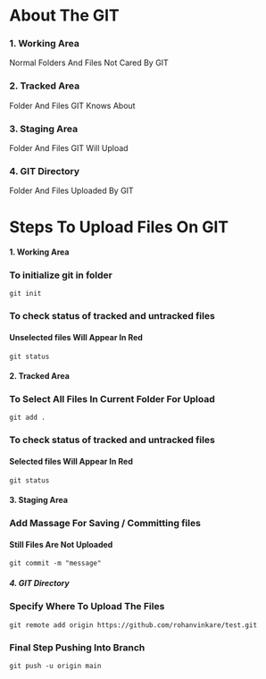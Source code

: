# About The GIT

### 1. Working Area

Normal Folders And Files Not Cared By GIT

### 2. Tracked Area

Folder And Files GIT Knows About

### 3. Staging Area

Folder And Files GIT Will Upload

### 4. GIT Directory

Folder And Files Uploaded By GIT

# Steps To Upload Files On GIT

#### 1. Working Area

### To initialize git in folder

```
git init
```

### To check status of tracked and untracked files

#### Unselected files Will Appear In Red

```
git status
```

#### 2. Tracked Area

### To Select All Files In Current Folder For Upload

```
git add .
```

### To check status of tracked and untracked files

#### Selected files Will Appear In Red

```
git status
```

#### 3. Staging Area

### Add Massage For Saving / Committing files

#### Still Files Are Not Uploaded

```
git commit -m "message"
```

##### 4. GIT Directory

### Specify Where To Upload The Files

```
git remote add origin https://github.com/rohanvinkare/test.git
```

### Final Step Pushing Into Branch

```
git push -u origin main
```
